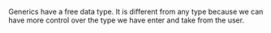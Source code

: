 Generics have a free data type. It is different from any type because we can have more control over the type we have enter and take from the user. 